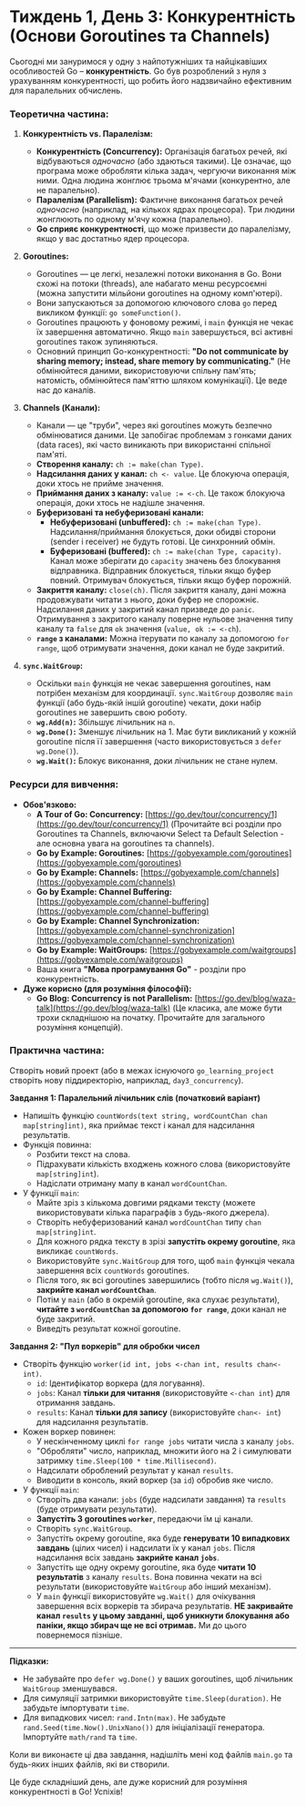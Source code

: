 # Тиждень 1, День 3: Конкурентність (Основи Goroutines та Channels)

Сьогодні ми зануримося у одну з найпотужніших та найцікавіших особливостей Go – **конкурентність**. Go був розроблений з нуля з урахуванням конкурентності, що робить його надзвичайно ефективним для паралельних обчислень.

### Теоретична частина:

1. **Конкурентність vs. Паралелізм:**
    
    - **Конкурентність (Concurrency):** Організація багатьох речей, які відбуваються _одночасно_ (або здаються такими). Це означає, що програма може обробляти кілька задач, чергуючи виконання між ними. Одна людина жонглює трьома м'ячами (конкурентно, але не паралельно).
    - **Паралелізм (Parallelism):** Фактичне виконання багатьох речей _одночасно_ (наприклад, на кількох ядрах процесора). Три людини жонглюють по одному м'ячу кожна (паралельно).
    - **Go сприяє конкурентності**, що може призвести до паралелізму, якщо у вас достатньо ядер процесора.
2. **Goroutines:**
    
    - Goroutines — це легкі, незалежні потоки виконання в Go. Вони схожі на потоки (threads), але набагато менш ресурсоємні (можна запустити мільйони goroutines на одному комп'ютері).
    - Вони запускаються за допомогою ключового слова `go` перед викликом функції: `go someFunction()`.
    - Goroutines працюють у фоновому режимі, і `main` функція не чекає їх завершення автоматично. Якщо `main` завершується, всі активні goroutines також зупиняються.
    - Основний принцип Go-конкурентності: **"Do not communicate by sharing memory; instead, share memory by communicating."** (Не обмінюйтеся даними, використовуючи спільну пам'ять; натомість, обмінюйтеся пам'яттю шляхом комунікації). Це веде нас до каналів.
3. **Channels (Канали):**
    
    - Канали — це "труби", через які goroutines можуть безпечно обмінюватися даними. Це запобігає проблемам з гонками даних (data races), які часто виникають при використанні спільної пам'яті.
    - **Створення каналу:** `ch := make(chan Type)`.
    - **Надсилання даних у канал:** `ch <- value`. Це блокуюча операція, доки хтось не прийме значення.
    - **Приймання даних з каналу:** `value := <-ch`. Це також блокуюча операція, доки хтось не надішле значення.
    - **Буферизовані та небуферизовані канали:**
        - **Небуферизовані (unbuffered):** `ch := make(chan Type)`. Надсилання/приймання блокується, доки обидві сторони (sender і receiver) не будуть готові. Це синхронний обмін.
        - **Буферизовані (buffered):** `ch := make(chan Type, capacity)`. Канал може зберігати до `capacity` значень без блокування відправника. Відправник блокується, тільки якщо буфер повний. Отримувач блокується, тільки якщо буфер порожній.
    - **Закриття каналу:** `close(ch)`. Після закриття каналу, дані можна продовжувати читати з нього, доки буфер не спорожніє. Надсилання даних у закритий канал призведе до `panic`. Отримування з закритого каналу поверне нульове значення типу каналу та `false` для `ok` значення (`value, ok := <-ch`).
    - **`range` з каналами:** Можна ітерувати по каналу за допомогою `for range`, щоб отримувати значення, доки канал не буде закритий.
4. **`sync.WaitGroup`:**
    
    - Оскільки `main` функція не чекає завершення goroutines, нам потрібен механізм для координації. `sync.WaitGroup` дозволяє `main` функції (або будь-якій іншій goroutine) чекати, доки набір goroutines не завершить свою роботу.
    - **`wg.Add(n)`:** Збільшує лічильник на `n`.
    - **`wg.Done()`:** Зменшує лічильник на 1. Має бути викликаний у кожній goroutine після її завершення (часто використовується з `defer wg.Done()`).
    - **`wg.Wait()`:** Блокує виконання, доки лічильник не стане нулем.

### Ресурси для вивчення:

- **Обов'язково:**
    - **A Tour of Go: Concurrency:** [https://go.dev/tour/concurrency/1](https://go.dev/tour/concurrency/1) (Прочитайте всі розділи про Goroutines та Channels, включаючи Select та Default Selection - але основна увага на goroutines та channels).
    - **Go by Example: Goroutines:** [https://gobyexample.com/goroutines](https://gobyexample.com/goroutines)
    - **Go by Example: Channels:** [https://gobyexample.com/channels](https://gobyexample.com/channels)
    - **Go by Example: Channel Buffering:** [https://gobyexample.com/channel-buffering](https://gobyexample.com/channel-buffering)
    - **Go by Example: Channel Synchronization:** [https://gobyexample.com/channel-synchronization](https://gobyexample.com/channel-synchronization)
    - **Go by Example: WaitGroups:** [https://gobyexample.com/waitgroups](https://gobyexample.com/waitgroups)
    - Ваша книга **"Мова програмування Go"** - розділи про конкурентність.
- **Дуже корисно (для розуміння філософії):**
    - **Go Blog: Concurrency is not Parallelism:** [https://go.dev/blog/waza-talk](https://go.dev/blog/waza-talk) (Це класика, але може бути трохи складнішою на початку. Прочитайте для загального розуміння концепцій).

### Практична частина:

Створіть новий проект (або в межах існуючого `go_learning_project` створіть нову піддиректорію, наприклад, `day3_concurrency`).

**Завдання 1: Паралельний лічильник слів (початковий варіант)**

- Напишіть функцію `countWords(text string, wordCountChan chan map[string]int)`, яка приймає текст і канал для надсилання результатів.
- Функція повинна:
    - Розбити текст на слова.
    - Підрахувати кількість входжень кожного слова (використовуйте `map[string]int`).
    - Надіслати отриману мапу в канал `wordCountChan`.
- У функції `main`:
    - Майте зріз з кількома довгими рядками тексту (можете використовувати кілька параграфів з будь-якого джерела).
    - Створіть небуферизований канал `wordCountChan` типу `chan map[string]int`.
    - Для кожного рядка тексту в зрізі **запустіть окрему goroutine**, яка викликає `countWords`.
    - Використовуйте `sync.WaitGroup` для того, щоб `main` функція чекала завершення всіх `countWords` goroutines.
    - Після того, як всі goroutines завершились (тобто після `wg.Wait()`), **закрийте канал `wordCountChan`**.
    - Потім у `main` (або в окремій goroutine, яка слухає результати), **читайте з `wordCountChan` за допомогою `for range`**, доки канал не буде закритий.
    - Виведіть результат кожної goroutine.

**Завдання 2: "Пул воркерів" для обробки чисел**

- Створіть функцію `worker(id int, jobs <-chan int, results chan<- int)`.
    - `id`: Ідентифікатор воркера (для логування).
    - `jobs`: Канал **тільки для читання** (використовуйте `<-chan int`) для отримання завдань.
    - `results`: Канал **тільки для запису** (використовуйте `chan<- int`) для надсилання результатів.
- Кожен воркер повинен:
    - У нескінченному циклі `for range jobs` читати числа з каналу `jobs`.
    - "Обробляти" число, наприклад, множити його на 2 і симулювати затримку `time.Sleep(100 * time.Millisecond)`.
    - Надсилати оброблений результат у канал `results`.
    - Виводити в консоль, який воркер (за `id`) обробив яке число.
- У функції `main`:
    - Створіть два канали: `jobs` (буде надсилати завдання) та `results` (буде отримувати результати).
    - **Запустіть 3 goroutines `worker`**, передаючи їм ці канали.
    - Створіть `sync.WaitGroup`.
    - Запустіть окрему goroutine, яка буде **генерувати 10 випадкових завдань** (цілих чисел) і надсилати їх у канал `jobs`. Після надсилання всіх завдань **закрийте канал `jobs`**.
    - Запустіть ще одну окрему goroutine, яка буде **читати 10 результатів** з каналу `results`. Вона повинна чекати на всі результати (використовуйте `WaitGroup` або інший механізм).
    - У `main` функції використовуйте `wg.Wait()` для очікування завершення всіх воркерів та збирача результатів. **НЕ закривайте канал `results` у цьому завданні, щоб уникнути блокування або паніки, якщо збирач ще не всі отримав.** Ми до цього повернемося пізніше.

---

**Підказки:**

- Не забувайте про `defer wg.Done()` у ваших goroutines, щоб лічильник `WaitGroup` зменшувався.
- Для симуляції затримки використовуйте `time.Sleep(duration)`. Не забудьте імпортувати `time`.
- Для випадкових чисел: `rand.Intn(max)`. Не забудьте `rand.Seed(time.Now().UnixNano())` для ініціалізації генератора. Імпортуйте `math/rand` та `time`.

Коли ви виконаєте ці два завдання, надішліть мені код файлів `main.go` та будь-яких інших файлів, які ви створили.

Це буде складніший день, але дуже корисний для розуміння конкурентності в Go! Успіхів!